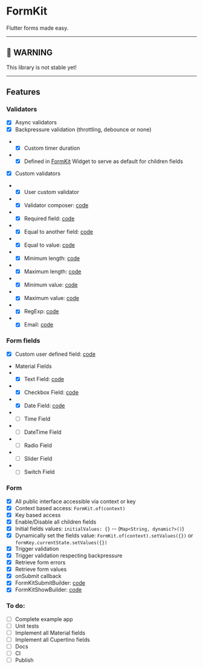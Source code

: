 # FormKit

Flutter forms made easy.

---
## **🚧 WARNING**

This library is not stable yet!

---

## Features

### Validators

- [x] Async validators
- [x] Backpressure validation (throttling, debounce or none)
- - [x] Custom timer duration
- - [x] Defined in [FormKit](./packages/formkit/lib/src/formkit.dart) Widget to serve as default for children fields
- [x] Custom validators
- - [x] User custom validator
- - [x] Validator composer: [code](./packages/formkit/lib/src/validators/formkit_validator_composer.dart)
- - [x] Required field: [code](./packages/formkit/lib/src/validators/formkit_required_validator.dart)
- - [x] Equal to another field: [code](./packages/formkit/lib/src/validators/formkit_equal_field_validator.dart)
- - [x] Equal to value: [code](./packages/formkit/lib/src/validators/formkit_equal_validator.dart)
- - [x] Minimum length: [code](./packages/formkit/lib/src/validators/formkit_min_length_validator.dart)
- - [x] Maximum length: [code](./packages/formkit/lib/src/validators/formkit_max_length_validator.dart)
- - [x] Minimum value: [code](./packages/formkit/lib/src/validators/formkit_min_validator.dart)
- - [x] Maximum value: [code](./packages/formkit/lib/src/validators/formkit_max_validator.dart)
- - [x] RegExp: [code](./packages/formkit/lib/src/validators/formkit_match_validator.dart)
- - [x] Email: [code](./packages/formkit/lib/src/validators/formkit_email_validator.dart)

### Form fields

- [x] Custom user defined field: [code](./packages/formkit/lib/src/fields/formkit_field.dart)
- Material Fields
- - [x] Text Field: [code](./packages/formkit/lib/src/fields/formkit_text_field.dart)
- - [x] Checkbox Field: [code](./packages/formkit/lib/src/fields/formkit_checkbox_field.dart)
- - [x] Date Field: [code](./packages/formkit/lib/src/fields/formkit_date_field.dart)
- - [ ] Time Field
- - [ ] DateTime Field
- - [ ] Radio Field
- - [ ] Slider Field
- - [ ] Switch Field

### Form

- [x] All public interface accessible via context or key
- [x] Context based access: ```FormKit.of(context)```
- [x] Key based access
- [x] Enable/Disable all children fields
- [x] Initial fields values: `initialValues: {}` -- (`Map<String, dynamic?>()`)
- [x] Dynamically set the fields value: `FormKit.of(context).setValues({})` or `formKey.currentState.setValues({})`
- [x] Trigger validation
- [x] Trigger validation respecting backpressure
- [x] Retrieve form errors
- [x] Retrieve form values
- [x] onSubmit callback
- [x] FormKitSubmitBuilder: [code](./packages/formkit/lib/src/widgets/formkit_submit_builder.dart)
- [x] FormKitShowBuilder: [code](./packages/formkit/lib/src/widgets/formkit_show_builder.dart)

### To do:

- [ ] Complete example app
- [ ] Unit tests
- [ ] Implement all Material fields
- [ ] Implement all Cupertino fields
- [ ] Docs
- [ ] CI
- [ ] Publish
